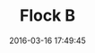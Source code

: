 ---
layout: lab-single.hbs
title: Flock B
date: 2016-03-16 17:49:45
description: Flock with rotating figure, testing drawings with depth and WebGL renderer.
image: https://farm2.staticflickr.com/1521/26328184212_b66dec6d68_b.jpg
thumb: https://farm2.staticflickr.com/1521/26328184212_b66dec6d68.jpg
tags:
  - dataset-cmh
  - dataset-ingeominas
---